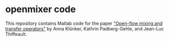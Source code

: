 # openmixer code

This repository contains Matlab code for the paper ["Open-flow mixing
and transfer operators"][1] by Anna Klünker, Kathrin Padberg-Gehle, and
Jean-Luc Thiffeault.

[1]: https://doi.org/10.1098/rsta.2021.0028
